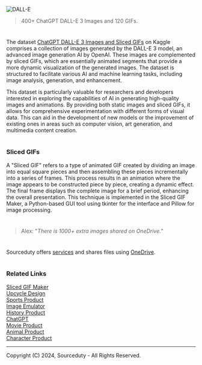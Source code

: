 ![DALL-E](https://github.com/user-attachments/assets/bb992cdc-02ef-4b75-b650-bf75f8155b83)

> 400+ ChatGPT DALL-E 3 Images and 120 GIFs.

#

The dataset [ChatGPT DALL-E 3 Images and Sliced GIFs](https://www.kaggle.com/datasets/sourceduty/chatgpt-dall-e-3-images-and-sliced-gifs) on Kaggle comprises a collection of images generated by the DALL-E 3 model, an advanced image generation AI by OpenAI. These images are complemented by sliced GIFs, which are essentially animated segments that provide a more dynamic visualization of the generated images. The dataset is structured to facilitate various AI and machine learning tasks, including image analysis, generation, and enhancement.

This dataset is particularly valuable for researchers and developers interested in exploring the capabilities of AI in generating high-quality images and animations. By providing both static images and sliced GIFs, it allows for comprehensive experimentation with different forms of visual data. This can aid in the development of new models or the improvement of existing ones in areas such as computer vision, art generation, and multimedia content creation.

#
### Sliced GIFs

A "Sliced GIF" refers to a type of animated GIF created by dividing an image into equal square pieces and then assembling these pieces incrementally into a series of frames. This process results in an animation where the image appears to be constructed piece by piece, creating a dynamic effect. The final frame displays the complete image for a brief period, enhancing the overall presentation. This technique is implemented in the Sliced GIF Maker, a Python-based GUI tool using tkinter for the interface and Pillow for image processing.

#

> Alex: "*There is 1000+ extra images shared on OneDrive.*"

#

Sourceduty offers <a href="https://github.com/sourceduty/Sourceduty_Services">services</a> and shares files using <a href="https://1drv.ms/u/s!AumZxqj6wFkfhxSi1JbL7tJmhDCR?e=Rp0Jnr">OneDrive</a>.

#
### Related Links

[Sliced GIF Maker](https://github.com/sourceduty/Sliced_GIF_Maker)
<br>
[Upcycle Design](https://github.com/sourceduty/Upcycle_Design)
<br>
[Sports Product](https://github.com/sourceduty/Sports_Product)
<br>
[Image Emulator](https://chat.openai.com/g/g-RF3VlAjnL-image-emulator)
<br>
[History Product](https://github.com/sourceduty/History_Product)
<br>
[ChatGPT](https://github.com/sourceduty/ChatGPT)
<br>
[Movie Product](https://chatgpt.com/g/g-G6XGhh4Ph-movie-product)
<br>
[Animal Product](https://github.com/sourceduty/Animal_Product)
<br>
[Character Product](https://github.com/sourceduty/Character_Product)

***
Copyright (C) 2024, Sourceduty - All Rights Reserved.
